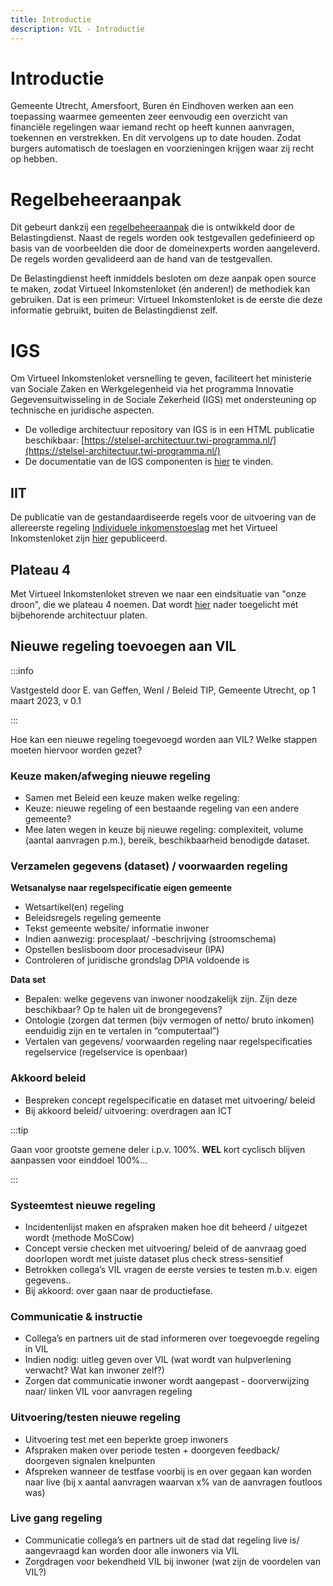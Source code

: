 ```yaml
---
title: Introductie
description: VIL - Introductie
---
```


# Introductie

Gemeente Utrecht, Amersfoort, Buren én Eindhoven werken aan een toepassing waarmee gemeenten zeer eenvoudig een overzicht van financiële regelingen waar iemand recht op heeft kunnen aanvragen, toekennen en verstrekken. En dit vervolgens up to date houden. Zodat burgers automatisch de toeslagen en voorzieningen krijgen waar zij recht op hebben.

# Regelbeheeraanpak

Dit gebeurt dankzij een [regelbeheeraanpak](../../methods/05-REGELSPRAAK.md) die is ontwikkeld door de Belastingdienst. Naast de regels worden ook testgevallen gedefinieerd op basis van de voorbeelden die door de domeinexperts worden aangeleverd. De regels worden gevalideerd aan de hand van de testgevallen.

De Belastingdienst heeft inmiddels besloten om deze aanpak open source te maken, zodat Virtueel Inkomstenloket (én anderen!) de methodiek kan gebruiken. Dat is een primeur: Virtueel Inkomstenloket is de eerste die deze informatie gebruikt, buiten de Belastingdienst zelf.

# IGS

Om Virtueel Inkomstenloket versnelling te geven, faciliteert het ministerie van Sociale Zaken en Werkgelegenheid via het programma Innovatie Gegevensuitwisseling in de Sociale Zekerheid (IGS) met ondersteuning op technische en juridische aspecten.

- De volledige architectuur repository van IGS is in een HTML publicatie beschikbaar: [https://stelsel-architectuur.twi-programma.nl/](https://stelsel-architectuur.twi-programma.nl/)
- De documentatie van de IGS componenten is [hier](https://innovatie-gegevens-socialezaken.github.io/igs/) te vinden.

## IIT

De publicatie van de gestandaardiseerde regels voor de uitvoering van de allereerste regeling [Individuele inkomenstoeslag](https://pki.utrecht.nl/Loket/product/0c17f7cd409dc999eb351883a138ca3d) met het Virtueel Inkomstenloket zijn [hier](https://regels.dexcat.nl/dataset/regelgroep-uit-te-keren-individuele-inkomenstoeslag) gepubliceerd.

## Plateau 4

Met Virtueel Inkomstenloket streven we naar een eindsituatie van "onze droon", die we plateau 4 noemen. Dat wordt [hier](../Virtueel-Inkomstenloket/plateau-4) nader toegelicht mét bijbehorende architectuur platen.

## Nieuwe regeling toevoegen aan VIL
:::info

Vastgesteld door E. van Geffen, WenI / Beleid TIP, Gemeente Utrecht, op 1 maart 2023, v 0.1

:::

Hoe kan een nieuwe regeling toegevoegd worden aan VIL? Welke stappen moeten hiervoor worden gezet?

### Keuze maken/afweging nieuwe regeling
- Samen met Beleid een keuze maken welke regeling:
- Keuze: nieuwe regeling of een bestaande regeling van een andere gemeente?
- Mee laten wegen in keuze bij nieuwe regeling: complexiteit, volume (aantal aanvragen p.m.), bereik, beschikbaarheid benodigde dataset.

### Verzamelen gegevens (dataset) / voorwaarden regeling
**Wetsanalyse naar regelspecificatie eigen gemeente**
- Wetsartikel(en) regeling
- Beleidsregels regeling gemeente
- Tekst gemeente website/ informatie inwoner
- Indien aanwezig: procesplaat/ -beschrijving (stroomschema)
- Opstellen beslisboom door procesadviseur (IPA)
- Controleren of juridische grondslag DPIA voldoende is

**Data set**
- Bepalen: welke gegevens van inwoner noodzakelijk zijn. Zijn deze beschikbaar? Op te halen uit de brongegevens?
- Ontologie (zorgen dat termen (bijv vermogen of netto/ bruto inkomen) eenduidig zijn en te vertalen in “computertaal”)
- Vertalen van gegevens/ voorwaarden regeling naar regelspecificaties regelservice (regelservice is openbaar)

### Akkoord beleid
- Bespreken concept regelspecificatie en dataset met uitvoering/ beleid
- Bij akkoord beleid/ uitvoering: overdragen aan ICT

:::tip

Gaan voor grootste gemene deler i.p.v. 100%. **WEL** kort cyclisch blijven aanpassen voor einddoel 100%...

:::

### Systeemtest nieuwe regeling
- Incidentenlijst maken en afspraken maken hoe dit beheerd / uitgezet wordt (methode MoSCow)
- Concept versie checken met uitvoering/ beleid of de aanvraag goed doorlopen wordt met juiste dataset plus check stress-sensitief
- Betrokken collega’s VIL vragen de eerste versies te testen m.b.v. eigen gegevens..
- Bij akkoord: over gaan naar de productiefase.

### Communicatie & instructie
- Collega’s en partners uit de stad informeren over toegevoegde regeling in VIL
- Indien nodig: uitleg geven over VIL (wat wordt van hulpverlening verwacht? Wat kan inwoner zelf?)
- Zorgen dat communicatie inwoner wordt aangepast - doorverwijzing naar/ linken VIL voor aanvragen regeling

### Uitvoering/testen nieuwe regeling
- Uitvoering test met een beperkte groep inwoners
- Afspraken maken over periode testen + doorgeven feedback/ doorgeven signalen knelpunten
- Afspreken wanneer de testfase voorbij is en over gegaan kan worden naar live (bij x aantal aanvragen waarvan x% van de aanvragen foutloos was)

### Live gang regeling
- Communicatie collega’s en partners uit de stad dat regeling live is/ aangevraagd kan worden door alle inwoners via VIL
- Zorgdragen voor bekendheid VIL bij inwoner (wat zijn de voordelen van VIL?)
